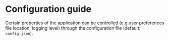 # Configuration guide

Certain properties of the application can be controlled (e.g user preferences file location, logging level) through the configuration file (default: `config.json`).
